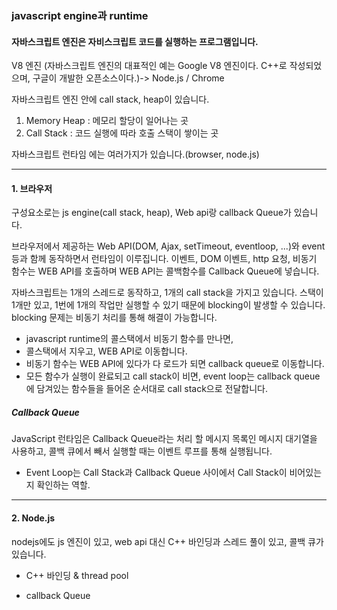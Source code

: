 ### javascript engine과 runtime

#### 자바스크립트 엔진은 자비스크립트 코드를 실행하는 프로그램입니다.

V8 엔진 (자바스크립트 엔진의 대표적인 예는 Google V8 엔진이다. C++로 작성되었으며, 구글이 개발한 오픈소스이다.)-> Node.js / Chrome

​자바스크립트 엔진 안에 call stack, heap이 있습니다.

1. Memory Heap : 메모리 할당이 일어나는 곳
2. Call Stack : 코드 실행에 따라 호출 스택이 쌓이는 곳

자바스크립트 런타임 에는 여러가지가 있습니다.(browser, node.js)

---

#### 1. 브라우저

구성요소로는 js engine(call stack, heap), Web api랑 callback Queue가 있습니다.

브라우저에서 제공하는 Web API(DOM, Ajax, setTimeout, eventloop, ...)와 event 등과 함께 동작하면서 런타임이 이루집니다.
이벤트, DOM 이벤트, http 요청, 비동기 함수는 WEB API를 호출하며 WEB API는 콜백함수를 Callback Queue에 넣습니다.

자바스크립트는 1개의 스레드로 동작하고, 1개의 call stack을 가지고 있습니다.
스택이 1개만 있고, 1번에 1개의 작업만 실행할 수 있기 때문에 blocking이 발생할 수 있습니다.
blocking 문제는 비동기 처리를 통해 해결이 가능합니다.

- javascript runtime의 콜스택에서 비동기 함수를 만나면,
- 콜스택에서 지우고, WEB API로 이동합니다.
- 비동기 함수는 WEB API에 있다가 다 로드가 되면 callback queue로 이동합니다.
- 모든 함수가 실행이 완료되고 call stack이 비면, event loop는 callback queue에 담겨있는 함수들을 들어온 순서대로 call stack으로 전달합니다.

##### Callback Queue

JavaScript 런타임은 Callback Queue라는 처리 할 메시지 목록인 메시지 대기열을 사용하고, 콜백 큐에서 빼서 실행할 때는 이벤트 루프를 통해 실행됩니다.

- Event Loop는 Call Stack과 Callback Queue 사이에서 Call Stack이 비어있는지 확인하는 역할.

---

#### 2. Node.js

nodejs에도 js 엔진이 있고, web api 대신 C++ 바인딩과 스레드 풀이 있고, 콜백 큐가 있습니다.

- C++ 바인딩 & thread pool

- callback Queue
